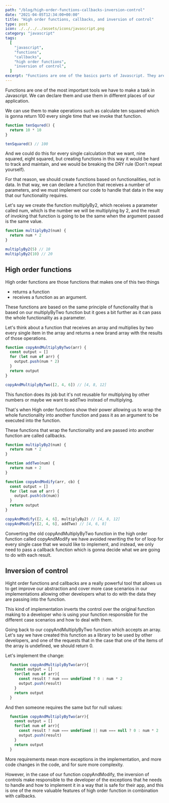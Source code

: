 ```yaml
---
path: "/blog/high-order-functions-callbacks-inversion-control"
date: "2021-04-05T12:34:00+00:00"
title: "High order functions, callbacks, and inversion of control"
type: post
icon: ./../../../assets/icons/javascript.png
category: "javascript"
tags:
  [
    "javascript",
    "functions",
    "callbacks",
    "high order functions",
    "inversion of control",
  ]
excerpt: "Functions are one of the basics parts of Javascript. They are really powerful but it depends on ourselves when we declare them how powerful they can be."
---
```


Functions are one of the most important tools we have to make a task in Javascript. We can declare them and use them in different places of our application.

We can use them to make operations such as calculate ten squared which is gonna return 100 every single time that we invoke that function.

```javascript
function tenSqured() {
  return 10 * 10
}

tenSquared() // 100
```

And we could do this for every single calculation that we want, nine squared, eight squared, but creating functions in this way it would be hard to track and maintain, and we would be breaking the DRY rule (Don't repeat yourself).

For that reason, we should create functions based on functionalities, not in data. In that way, we can declare a function that receives a number of parameters, and we must implement our code to handle that data in the way that our functionality requires.

Let's say we create the function multiplyBy2, which receives a parameter called num, which is the number we will be multiplying by 2, and the result of invoking that function is going to be the same when the argument passed is the same value.

```javascript
function multiplyBy2(num) {
  return num * 2
}

multiplyBy2(5) // 10
multiplyBy2(10) // 20
```

## High order functions

High order functions are those functions that makes one of this two things

- returns a function
- receives a function as an argument.

These functions are based on the same principle of functionality that is based on our multiplyByTwo function but it goes a bit further as it can pass the whole functionality as a parameter.

Let's think about a function that receives an array and multiplies by two every single item in the array and returns a new brand array with the results of those operations.

```javascript
function copyAndMultiplyByTwo(arr) {
  const output = []
  for (let num of arr) {
    output.push(num * 2)
  }
  return output
}

copyAndMultiplyByTwo([2, 4, 6]) // [4, 8, 12]
```

This function does its job but it's not reusable for multiplying by other numbers or maybe we want to addTwo instead of multiplying.

That's when High order functions show their power allowing us to wrap the whole functionality into another function and pass it as an argument to be executed into the function.

These functions that wrap the functionality and are passed into another function are called callbacks.

```javascript
function multiplyBy2(num) {
  return num * 2
}

function addTwo(num) {
  return num + 2
}

function copyAndModify(arr, cb) {
  const output = []
  for (let num of arr) {
    output.push(cb(num))
  }
  return output
}

copyAndModify([2, 4, 6], multiplyBy2) // [4, 8, 12]
copyAndModify([2, 4, 6], addTwo) // [4, 6, 8]
```

Converting the old copyAndMultiplyByTwo function in the high order function called copyAndModify we have avoided rewriting the for of loop for every single case that we would like to implement, and instead, we only need to pass a callback function which is gonna decide what we are going to do with each result.

## Inversion of control

Hight order functions and callbacks are a really powerful tool that allows us to get improve our abstraction and cover more case scenarios in our implementations allowing other developers what to do with the data they are passing into the function.

This kind of implementation inverts the control over the original function making to a developer who is using your function responsible for the different case scenarios and how to deal with them.

Going back to our copyAndMultiplyByTwo function which accepts an array. Let's say we have created this function as a library to be used by other developers, and one of the requests that in the case that one of the items of the array is undefined, we should return 0.

Let's implement the change:

```javascript
  function copyAndMultiplyByTwo(arr){
    const output = []
    for(let num of arr){
      const result ? num === undefined ? 0 : num * 2
      output.push(result)
    }
    return output
  }
```

And then someone requires the same but for null values:

```javascript
  function copyAndMultiplyByTwo(arr){
    const output = []
    for(let num of arr){
      const result ? num === undefined || num === null ? 0 : num * 2
      output.push(result)
    }
    return output
  }
```

More requirements mean more exceptions in the implementation, and more code changes in the code, and for sure more complexity.

However, in the case of our function copyAndModify, the inversion of controls make responsible to the developer of the exceptions that he needs to handle and how to implement it in a way that is safe for their app, and this is one of the more valuable features of high order function in combination with callbacks.
